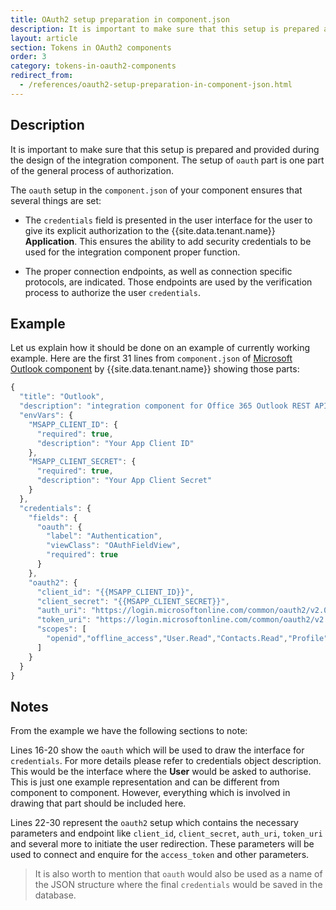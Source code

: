 ```yaml
---
title: OAuth2 setup preparation in component.json
description: It is important to make sure that this setup is prepared and provided during the design of the integration component.
layout: article
section: Tokens in OAuth2 components
order: 3
category: tokens-in-oauth2-components
redirect_from:
  - /references/oauth2-setup-preparation-in-component-json.html
---
```


## Description

It is important to make sure that this setup is prepared and provided during the design of the integration component. The setup of `oauth` part is one part of the general process of authorization.

The `oauth` setup in the `component.json` of your component ensures that several things are set:

  * The `credentials` field is presented in the user interface for the user to give its explicit authorization to the {{site.data.tenant.name}} **Application**. This ensures the ability to add security credentials to be used for the integration component proper function.

  * The proper connection endpoints, as well as connection specific protocols, are indicated. Those endpoints are used by the verification process to authorize the user `credentials`.

## Example

Let us explain how it should be done on an example of currently working example. Here are the first 31 lines from `component.json` of [Microsoft Outlook component](/components/outlook/index) by {{site.data.tenant.name}} showing those parts:

```js
{
  "title": "Outlook",
  "description": "integration component for Office 365 Outlook REST API",
  "envVars": {
    "MSAPP_CLIENT_ID": {
      "required": true,
      "description": "Your App Client ID"
    },
    "MSAPP_CLIENT_SECRET": {
      "required": true,
      "description": "Your App Client Secret"
    }
  },
  "credentials": {
    "fields": {
      "oauth": {
        "label": "Authentication",
        "viewClass": "OAuthFieldView",
        "required": true
      }
    },
    "oauth2": {
      "client_id": "{{MSAPP_CLIENT_ID}}",
      "client_secret": "{{MSAPP_CLIENT_SECRET}}",
      "auth_uri": "https://login.microsoftonline.com/common/oauth2/v2.0/authorize",
      "token_uri": "https://login.microsoftonline.com/common/oauth2/v2.0/token",
      "scopes": [
        "openid","offline_access","User.Read","Contacts.Read","Profile","Calendars.ReadWrite"
      ]
    }
  }
}
```

## Notes

From the example we have the following sections to note:

Lines 16-20 show the `oauth` which will be used to draw the interface for `credentials`. For more details please refer to credentials object description. This would be the interface where the **User** would be asked to authorise. This is just one example representation and can be different from component to component. However, everything which is involved in drawing that part should be included here.

Lines 22-30 represent the `oauth2` setup which contains the necessary parameters and endpoint like `client_id`, `client_secret`, `auth_uri`, `token_uri` and several more to initiate the user redirection. These parameters will be used to connect and enquire for the `access_token` and other parameters.

>It is also worth to mention that `oauth` would also be used as a name of the JSON structure where the final `credentials` would be saved in the database.
